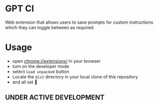 # GPT CI

Web extension that allows users to save prompts for custom instructions which they can toggle between as required.

# Usage

- open [chrome://extensions/](chrome://extensions/) in your browser
- turn on the developer mode
- select `load unpacked` button
- Locate the `dist` directory in your local clone of this repository
- and all set 🤗

## UNDER ACTIVE DEVELOPMENT
